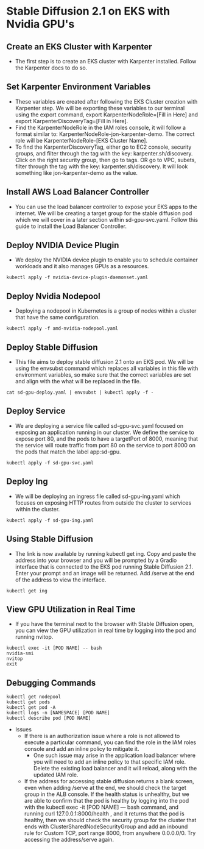 # Stable Diffusion 2.1 on EKS with Nvidia GPU's

## Create an EKS Cluster with Karpenter

* The first step is to create an EKS cluster with Karpenter installed. Follow the Karpenter docs to do so. 


## Set Karpenter Environment Variables

* These variables are created after following the EKS Cluster creation with Karpenter step. We will be exporting these variables to our terminal using the export command, export KarpenterNodeRole=[Fill in Here] and export KarpenterDiscoveryTag=[Fill in Here]. 
* Find the KarpenterNodeRole in the IAM roles console, it will follow a format similar to: KarpenterNodeRole-jon-karpenter-demo. The correct role will be KarpenterNodeRole-[EKS Cluster Name].
* To find the KarpenterDiscoveryTag, either go to EC2 console, security groups, and filter through the tag with the key: karpenter.sh/discovery. Click on the right security group, then go to tags. OR go to VPC, subets, filter through the tag with the key: karpenter.sh/discovery. It will look something like jon-karpenter-demo as the value. 


## Install AWS Load Balancer Controller

* You can use the load balancer controller to expose your EKS apps to the internet. We will be creating a target group for the stable diffusion pod which we will cover in a later section within sd-gpu-svc.yaml. Follow this guide to install the Load Balancer Controller.


## Deploy NVIDIA Device Plugin

* We deploy the NVIDIA device plugin to enable you to schedule container workloads and it also manages GPUs as a resources. 
```
kubectl apply -f nvidia-device-plugin-daemonset.yaml
```

## Deploy Nvidia Nodepool

* Deploying a nodepool in Kubernetes is a group of nodes within a cluster that have the same configuration. 
```
kubectl apply -f amd-nvidia-nodepool.yaml
```

## Deploy Stable Diffusion

* This file aims to deploy stable diffusion 2.1 onto an EKS pod. We will be using the envsubst command which replaces all variables in this file with environment variables, so make sure that the correct variables are set and align with the what will be replaced in the file.
```
cat sd-gpu-deploy.yaml | envsubst | kubectl apply -f -
```

## Deploy Service

* We are deploying a service file called sd-gpu-svc.yaml focused on exposing an application running in our cluster. We define the service to expose port 80, and the pods to have a targetPort of 8000, meaning that the service will route traffic from port 80 on the service to port 8000 on the pods that match the label app:sd-gpu. 
```
kubectl apply -f sd-gpu-svc.yaml
```

## Deploy Ing

* We will be deploying an ingress file called sd-gpu-ing.yaml which focuses on exposing HTTP routes from outside the cluster to services within the cluster. 
```
kubectl apply -f sd-gpu-ing.yaml
```

## Using Stable Diffusion 

* The link is now available by running kubectl get ing. Copy and paste the address into your browser and you will be prompted by a Gradio interface that is connected to the EKS pod running Stable Diffusion 2.1. Enter your prompt and an image will be returned. Add /serve at the end of the address to view the interface.
```
kubectl get ing
```

## View GPU Utilization in Real Time 

* If you have the terminal next to the browser with Stable Diffusion open, you can view the GPU utilization in real time by logging into the pod and running nvitop.
```
kubectl exec -it [POD NAME] -- bash
nvidia-smi 
nvitop
exit
```

## Debugging Commands

```
kubectl get nodepool
kubectl get pods
kubectl get pod -A
kubectl logs -n [NAMESPACE] [POD NAME]
kubectl describe pod [POD NAME]
```
* Issues
    * If there is an authorization issue where a role is not allowed to execute a particular command, you can find the role in the IAM roles console and add an inline policy to mitigate it. 
        * One such issue may arise in the application load balancer where you will need to add an inline policy to that specific IAM role. Delete the existing load balancer and it will reload, along with the updated IAM role.
    * If the address for accessing stable diffusion returns a blank screen, even when adding /serve at the end, we should check the target group in the ALB console. If the health status is unhealthy, but we are able to confirm that the pod is healthy by logging into the pod with the kubectl exec -it [POD NAME] — bash command, and running curl 127.0.0.1:8000/health , and it returns that the pod is healthy, then we should check the security group for the cluster that ends with ClusterSharedNodeSecurityGroup and add an inbound rule for Custom TCP, port range 8000, from anywhere 0.0.0.0/0. Try accessing the address/serve again. 

